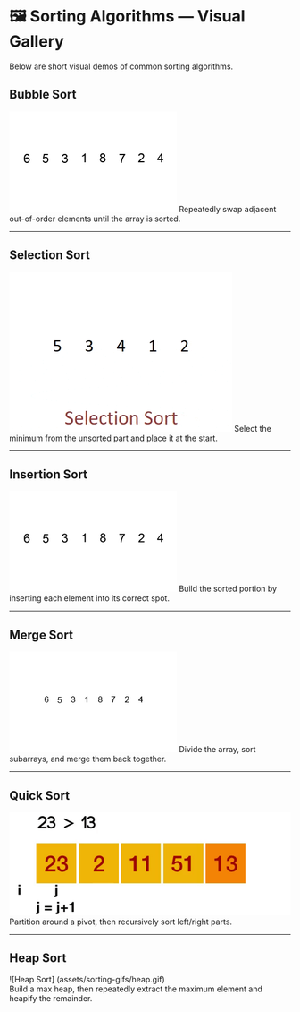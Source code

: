 # 🖼️ Sorting Algorithms — Visual Gallery

Below are short visual demos of common sorting algorithms.


## Bubble Sort
![Bubble Sort](assets/sorting-gifs/bubble.gif)
Repeatedly swap adjacent out-of-order elements until the array is sorted.

---

## Selection Sort
![Selection Sort](assets/sorting-gifs/selection.gif)
Select the minimum from the unsorted part and place it at the start.

---

## Insertion Sort
![Insertion Sort](assets/sorting-gifs/insertion.gif)
Build the sorted portion by inserting each element into its correct spot.

---

## Merge Sort
![Merge Sort](assets/sorting-gifs/merge.gif)
Divide the array, sort subarrays, and merge them back together.

---

## Quick Sort
![Quick Sort](assets/sorting-gifs/quick.gif)
Partition around a pivot, then recursively sort left/right parts.

---

## Heap Sort
![Heap Sort] (assets/sorting-gifs/heap.gif)  
Build a max heap, then repeatedly extract the maximum element and heapify the remainder.